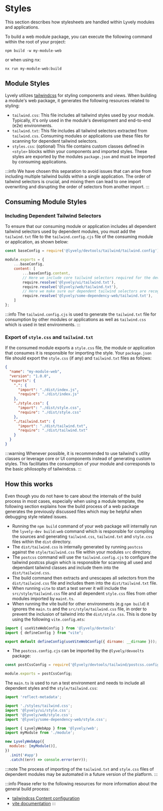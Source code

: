 # Styles

This section describes how stylesheets are handled within Lyvely modules and applications. 

To build a web module package, you can execute the following command within the root of your project:

```shell
npm build -w my-module-web
```

or when using nx:

```shell
nx run my-module-web:build
```

## Module Styles

Lyvely utilizes [tailwindcss](https://tailwindcss.com/) for styling components and views. 
When building a module's web package, it generates the following resources related to styling:

- `tailwind.css`: This file includes all tailwind styles used by your module. 
Typically, it's only used in the module's development and end-to-end (e2e) environments.
- `tailwind.txt`: This file includes all tailwind selectors extracted from `tailwind.css`.
Consuming modules or applications use these files for scanning for dependent tailwind selectors.
- `styles.css`: (optional) This file contains custom classes defined in `<style>` blocks within your components and imported styles. 
These styles are exported by the modules `package.json` and must be imported by consuming applications. 


:::info
We have chosen this separation to avoid issues that can arise from including multiple tailwind builds within a single 
application. The order of tailwind selectors is crucial, and mixing them can lead to one import overwriting and 
disrupting the order of selectors from another import.
:::

## Consuming Module Styles

### Including Dependent Tailwind Selectors

To ensure that our consuming module or application includes all dependent tailwind selectors used by dependent modules, 
you must add the `tailwind.txt` file to the `tailwind.config.cjs` file of the consuming module or application, as shown below:

```javascript title=tailwind.config.cjs
const baseConfig = require('@lyvely/devtools/tailwind/tailwind.config');

module.exports = {
    ...baseConfig,
    content: [
        ...baseConfig.content,
        // Here we include core tailwind selectors required for the development and e2e environment.
        require.resolve('@lyvely/ui/tailwind.txt'),
        require.resolve('@lyvely/web/tailwind.txt'),
        // Here we make sure our dependent tailwind selectors are recognized and included.
        require.resolve('@lyvely/some-dependency-web/tailwind.txt'),
    ]
};
```

:::info
The `tailwind.config.cjs` is used to generate the `tailwind.txt` file for consumption by other modules or applications 
as well as `tailwind.css` which is used in test environments.
:::

### Export of `style.css` and `tailwind.txt`


If the consumed module exports a `style.css` file, the module or application that consumes it is responsible for 
importing the style. Your `package.json` file should export the `style.css` (if any) and `tailwind.txt` files as follows:

```json title=package.json
{
  "name": "my-module-web",
  "version": "1.0.0",
  "exports": {
    ".": {
      "import": "./dist/index.js",
      "require": "./dist/index.js"
    },
    "./style.css": {
      "import": "./dist/style.css",
      "require": "./dist/style.css"
    },
    "./tailwind.txt": {
      "import": "./dist/tailwind.txt",
      "require": "./dist/tailwind.txt"
    }
  }
}
```

:::warning
Whenever possible, it is recommended to use tailwind's utility classes or leverage core or UI components instead of
generating custom styles. This facilitates the consumption of your module and corresponds to the basic philosophy 
of tailwindcss.
:::

## How this works

Even though you do not have to care about the internals of the build process in most cases, especially when using a
module template, the following section explains how the build process of a web package generates the previously discussed
files which may be helpful when debugging style related issues.

- Running the `npm build` command of your web package will internally run the `lyvely-dev build:web` command which is
responsible for compiling the sources and generating `tailwind.css`, `tailwind.txt` and `style.css` files within the `dist` directory.
- The `dist/tailwind.css` is internally generated by running `postcss` against the `style/tailwind.css` file within your modules `src`
directory.
- The `postcss` command will use the `tailwind.config.cjs` to configure the tailwind postcss plugin which
is responsible for scanning all used and dependant tailwind classes and include them into the `dist/tailwind.css`. 
- The build command then extracts and unescapes all selectors from the `dist/tailwind.css` file and includes them into the `dist/tailwind.txt` file.
- When running `vite` to start a test server it will include the `src/style/tailwind.css` file and all dependent 
`style.css` files from other modules imported by `maint.ts`.
- When running the vite build for other environments (e.g `npm build`) it ignores the `main.ts` and the
`src/style/tailwind.css` file, in order to prevent the inclusion of tailwind into the `dist/style.css`. 
This is done by using the following `vite.config.mts`:

```javascript title=vite.config.ts
import { useViteWebConfig } from '@lyvely/devtools'
import { defineConfig } from "vite";

export default defineConfig(useViteWebConfig({ dirname: __dirname }));
```

- The `postcss.config.cjs` can be imported by the `@lyvely/devoolts` package:

```javascript title=postcss.config.cjs
const postCssConfig = require('@lyvely/devtools/tailwind/postcss.config.js');

module.exports = postCssConfig;
```

The `main.ts` is used to run a test environment and needs to include all dependent styles and the `style/tailwind.css`:

```javascript title=main.ts
import 'reflect-metadata';

import './styles/tailwind.css';
import '@lyvely/ui/style.css';
import '@lyvely/web/style.css';
import '@lyvely/some-dependency-web/style.css';

import { LyvelyWebApp } from '@lyvely/web';
import myModule from './module';

new LyvelyWebApp({
  modules: [myModule()],
})
  .init('#app')
  .catch((err) => console.error(err));
```

:::note
The process of importing of the `tailwind.txt` and `style.css` files of dependent modules may be automated 
in a future version of the platform.
:::

:::info
Please refer to the following resources for more information about the general build process:

- [tailwindcss Content configuration](https://tailwindcss.com/docs/configuration#content)
- [vite documentation](https://vitejs.dev/guide/)
:::